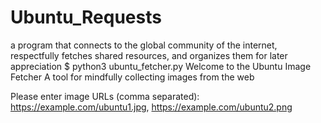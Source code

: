 # Ubuntu_Requests
a program that connects to the global community of the internet, respectfully fetches shared resources, and organizes them for later appreciation
$ python3 ubuntu_fetcher.py
Welcome to the Ubuntu Image Fetcher
A tool for mindfully collecting images from the web

Please enter image URLs (comma separated): 
https://example.com/ubuntu1.jpg, https://example.com/ubuntu2.png
